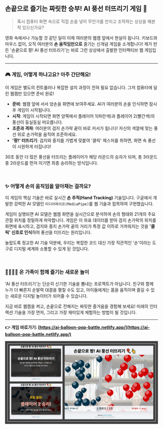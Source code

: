 
## 손끝으로 즐기는 짜릿한 승부! AI 풍선 터뜨리기 게임 🎈

> 혹시 컴퓨터 화면 속으로 직접 손을 넣어 무언가를 만지고 조작하는 상상을 해본 적 있으신가요?

영화 속에서나 가능할 것 같던 일이 이제 여러분의 웹캠 앞에서 현실이 됩니다. 키보드와 마우스 없이, 오직 여러분의 **손 움직임만으로** 즐기는 신개념 게임을 소개합니다! 제가 만든 '손끝으로 팡! AI 풍선 터뜨리기'는 바로 그런 상상에서 출발한 인터랙티브 웹 게임입니다.

---

### 🎮 게임, 어떻게 하냐고요? 아주 간단해요!

이 게임은 별도의 컨트롤러나 복잡한 설치 과정이 전혀 필요 없습니다. 그저 컴퓨터에 달린 웹캠만 있으면 준비 완료!

* **준비**: 웹캠 앞에 서서 양손을 화면에 보여주세요. AI가 여러분의 손을 인식하면 잠시 후 게임이 시작됩니다.
* **시작**: 게임이 시작되면 화면 양쪽에서 플레이어 1(파란색)과 플레이어 2(빨간색)의 풍선이 둥실둥실 떠오릅니다.
* **조준과 격파**: 여러분의 검지 손가락 끝이 바로 커서가 됩니다! 자신의 색깔에 맞는 풍선 위로 손가락을 움직여 조준하세요.
* **'팡!' 터뜨리기**: 검지와 중지를 가볍게 맞붙여 '클릭' 제스처를 취하면, 화면 속 풍선이 시원하게 터집니다!

30초 동안 더 많은 풍선을 터뜨리는 플레이어가 해당 라운드의 승자가 되며, 총 3라운드 중 2라운드를 먼저 이기면 최종 승리하는 방식입니다.

<br>

### ✨ 어떻게 손의 움직임을 알아채는 걸까요?

이 게임의 핵심 기술은 바로 실시간 **손 추적(Hand Tracking)** 기술입니다. 구글에서 개발한 강력한 AI 모델인 `미디어파이프(MediaPipe)`를 웹 기술과 접목하여 구현했습니다.

게임이 실행되면 AI 모델은 웹캠 화면을 실시간으로 분석하여 손의 형태와 21개의 주요 관절 위치를 정밀하게 파악합니다. 게임은 이 좌표 데이터를 받아 검지 손가락의 위치를 화면에 표시하고, 검지와 중지 손가락 끝의 거리가 특정 값 이하로 가까워지는 것을 **'클릭' 신호로 인식**하여 풍선을 터뜨리는 원리입니다.

놀랍도록 정교한 AI 기술 덕분에, 우리는 복잡한 코드 대신 가장 직관적인 '손'이라는 도구로 디지털 세계와 소통할 수 있게 된 것입니다.

<br>

### 👨‍👩‍👧‍👦 온 가족이 함께 즐기는 새로운 놀이

'AI 풍선 터뜨리기'는 단순히 신기한 기술을 뽐내는 프로젝트가 아닙니다. 친구와 함께 누가 더 빠른지 순발력 대결을 펼칠 수도 있고, 아이들에게는 몸을 움직이며 즐길 수 있는 새로운 디지털 놀이터가 되어줄 수 있습니다.

지금 바로 웹캠을 켜고, 손끝으로 전해지는 짜릿한 즐거움을 경험해 보세요! 미래의 인터랙션 기술을 가장 먼저, 그리고 가장 재미있게 체험하는 방법이 될 것입니다.

---

**👉 게임 바로가기: [https://ai-balloon-pop-battle.netlify.app/](https://ai-balloon-pop-battle.netlify.app/)**

![AI 풍선 터뜨리기](/assets/AI-Balloon-Pop-Battle.jpg)
